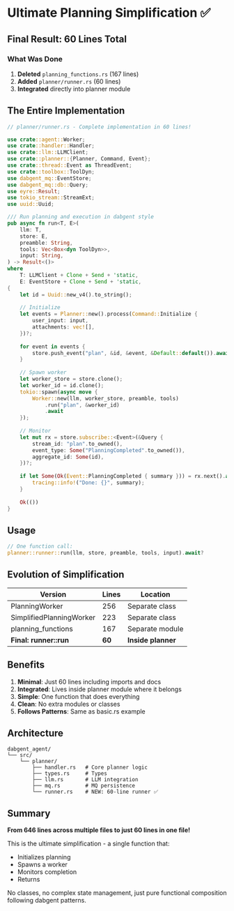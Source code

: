 # Ultimate Planning Simplification ✅

## Final Result: 60 Lines Total

### What Was Done
1. **Deleted** `planning_functions.rs` (167 lines)
2. **Added** `planner/runner.rs` (60 lines)
3. **Integrated** directly into planner module

## The Entire Implementation

```rust
// planner/runner.rs - Complete implementation in 60 lines!

use crate::agent::Worker;
use crate::handler::Handler;
use crate::llm::LLMClient;
use crate::planner::{Planner, Command, Event};
use crate::thread::Event as ThreadEvent;
use crate::toolbox::ToolDyn;
use dabgent_mq::EventStore;
use dabgent_mq::db::Query;
use eyre::Result;
use tokio_stream::StreamExt;
use uuid::Uuid;

/// Run planning and execution in dabgent style
pub async fn run<T, E>(
    llm: T,
    store: E,
    preamble: String,
    tools: Vec<Box<dyn ToolDyn>>,
    input: String,
) -> Result<()>
where
    T: LLMClient + Clone + Send + 'static,
    E: EventStore + Clone + Send + 'static,
{
    let id = Uuid::new_v4().to_string();
    
    // Initialize
    let events = Planner::new().process(Command::Initialize {
        user_input: input,
        attachments: vec![],
    })?;
    
    for event in events {
        store.push_event("plan", &id, &event, &Default::default()).await?;
    }
    
    // Spawn worker
    let worker_store = store.clone();
    let worker_id = id.clone();
    tokio::spawn(async move {
        Worker::new(llm, worker_store, preamble, tools)
            .run("plan", &worker_id)
            .await
    });
    
    // Monitor
    let mut rx = store.subscribe::<Event>(&Query {
        stream_id: "plan".to_owned(),
        event_type: Some("PlanningCompleted".to_owned()),
        aggregate_id: Some(id),
    })?;
    
    if let Some(Ok(Event::PlanningCompleted { summary })) = rx.next().await {
        tracing::info!("Done: {}", summary);
    }
    
    Ok(())
}
```

## Usage

```rust
// One function call:
planner::runner::run(llm, store, preamble, tools, input).await?
```

## Evolution of Simplification

| Version | Lines | Location |
|---------|-------|----------|
| PlanningWorker | 256 | Separate class |
| SimplifiedPlanningWorker | 223 | Separate class |
| planning_functions | 167 | Separate module |
| **Final: runner::run** | **60** | **Inside planner** |

## Benefits

1. **Minimal**: Just 60 lines including imports and docs
2. **Integrated**: Lives inside planner module where it belongs
3. **Simple**: One function that does everything
4. **Clean**: No extra modules or classes
5. **Follows Patterns**: Same as basic.rs example

## Architecture

```
dabgent_agent/
└── src/
    └── planner/
        ├── handler.rs   # Core planner logic
        ├── types.rs     # Types
        ├── llm.rs       # LLM integration
        ├── mq.rs        # MQ persistence
        └── runner.rs    # NEW: 60-line runner ✅
```

## Summary

**From 646 lines across multiple files to just 60 lines in one file!**

This is the ultimate simplification - a single function that:
- Initializes planning
- Spawns a worker
- Monitors completion
- Returns

No classes, no complex state management, just pure functional composition following dabgent patterns.
